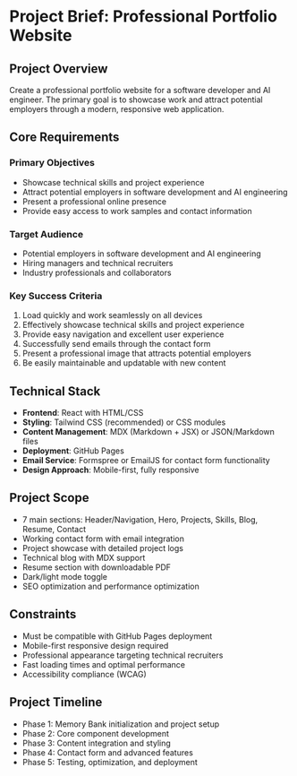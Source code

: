 # Project Brief: Professional Portfolio Website

## Project Overview
Create a professional portfolio website for a software developer and AI engineer. The primary goal is to showcase work and attract potential employers through a modern, responsive web application.

## Core Requirements

### Primary Objectives
- Showcase technical skills and project experience
- Attract potential employers in software development and AI engineering
- Present a professional online presence
- Provide easy access to work samples and contact information

### Target Audience
- Potential employers in software development and AI engineering
- Hiring managers and technical recruiters
- Industry professionals and collaborators

### Key Success Criteria
1. Load quickly and work seamlessly on all devices
2. Effectively showcase technical skills and project experience
3. Provide easy navigation and excellent user experience
4. Successfully send emails through the contact form
5. Present a professional image that attracts potential employers
6. Be easily maintainable and updatable with new content

## Technical Stack
- **Frontend**: React with HTML/CSS
- **Styling**: Tailwind CSS (recommended) or CSS modules
- **Content Management**: MDX (Markdown + JSX) or JSON/Markdown files
- **Deployment**: GitHub Pages
- **Email Service**: Formspree or EmailJS for contact form functionality
- **Design Approach**: Mobile-first, fully responsive

## Project Scope
- 7 main sections: Header/Navigation, Hero, Projects, Skills, Blog, Resume, Contact
- Working contact form with email integration
- Project showcase with detailed project logs
- Technical blog with MDX support
- Resume section with downloadable PDF
- Dark/light mode toggle
- SEO optimization and performance optimization

## Constraints
- Must be compatible with GitHub Pages deployment
- Mobile-first responsive design required
- Professional appearance targeting technical recruiters
- Fast loading times and optimal performance
- Accessibility compliance (WCAG)

## Project Timeline
- Phase 1: Memory Bank initialization and project setup
- Phase 2: Core component development
- Phase 3: Content integration and styling
- Phase 4: Contact form and advanced features
- Phase 5: Testing, optimization, and deployment
